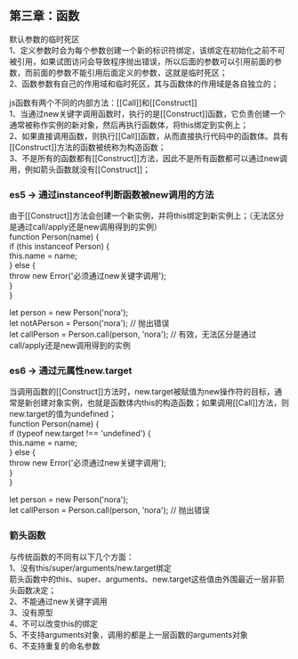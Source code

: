 ## 第三章：函数

默认参数的临时死区<br>
1、定义参数时会为每个参数创建一个新的标识符绑定，该绑定在初始化之前不可被引用，如果试图访问会导致程序抛出错误，所以后面的参数可以引用前面的参数，而前面的参数不能引用后面定义的参数，这就是临时死区；<br>
2、函数参数有自己的作用域和临时死区，其与函数体的作用域是各自独立的；<br>

js函数有两个不同的内部方法：[[Call]]和[[Construct]]<br>
1、当通过new关键字调用函数时，执行的是[[Construct]]函数，它负责创建一个通常被称作实例的新对象，然后再执行函数体，将this绑定到实例上；<br>
2、如果直接调用函数，则执行[[Call]]函数，从而直接执行代码中的函数体。具有[[Construct]]方法的函数被统称为构造函数；<br>
3、不是所有的函数都有[[Construct]]方法，因此不是所有函数都可以通过new调用，例如箭头函数就没有[[Construct]]；<br>

### es5 -> 通过instanceof判断函数被new调用的方法
由于[[Construct]]方法会创建一个新实例，并将this绑定到新实例上；（无法区分是通过call/apply还是new调用得到的实例）<br>
function Person(name) {<br>
  if (this instanceof Person) {<br>
    this.name = name;<br>
  } else {<br>
    throw new Error('必须通过new关键字调用');<br>
  }<br>
}<br>

let person = new Person('nora');<br>
let notAPerson = Person('nora'); // 抛出错误<br>
let callPerson = Person.call(person, 'nora'); // 有效，无法区分是通过call/apply还是new调用得到的实例<br>

### es6 -> 通过元属性new.target
当调用函数的[[Construct]]方法时，new.target被赋值为new操作符的目标，通常是新创建对象实例，也就是函数体内this的构造函数；如果调用[[Call]]方法，则new.target的值为undefined；<br>
function Person(name) {<br>
  if (typeof new.target !== 'undefined') {<br>
    this.name = name;<br>
  } else {<br>
    throw new Error('必须通过new关键字调用');<br>
  }<br>
}<br>

let person = new Person('nora');<br>
let callPerson = Person.call(person, 'nora'); // 抛出错误<br>

### 箭头函数
与传统函数的不同有以下几个方面：<br>
1、没有this/super/arguments/new.target绑定<br>
箭头函数中的this、super、arguments、new.target这些值由外围最近一层非箭头函数决定；<br>
2、不能通过new关键字调用<br>
3、没有原型<br>
4、不可以改变this的绑定<br>
5、不支持arguments对象，调用的都是上一层函数的arguments对象<br>
6、不支持重复的命名参数<br>